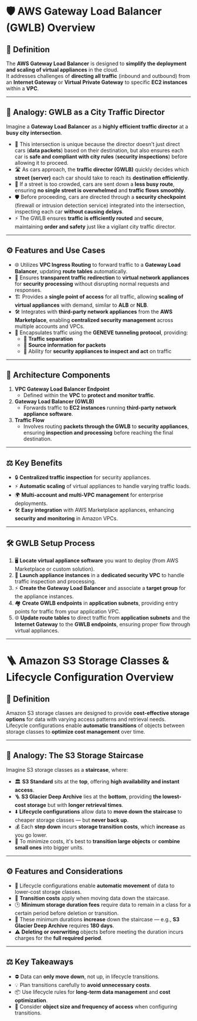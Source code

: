 # 🛡️ AWS Gateway Load Balancer (GWLB) Overview  

## 🧩 Definition
The **AWS Gateway Load Balancer** is designed to **simplify the deployment and scaling of virtual appliances** in the cloud.  
It addresses challenges of **directing all traffic** (inbound and outbound) from an **Internet Gateway** or **Virtual Private Gateway** to specific **EC2 instances** within a **VPC**.  

---

## 🧠 Analogy: GWLB as a City Traffic Director  

Imagine a **Gateway Load Balancer** as a **highly efficient traffic director** at a **busy city intersection**.  

- 🚦 This intersection is unique because the director doesn't just direct cars (**data packets**) based on their destination, but also ensures each car is **safe and compliant with city rules** (**security inspections**) before allowing it to proceed.  
- 🛣️ As cars approach, the **traffic director (GWLB)** quickly decides which **street (server)** each car should take to reach its **destination efficiently**.  
- 🔄 If a street is too crowded, cars are sent down a **less busy route**, ensuring **no single street is overwhelmed** and **traffic flows smoothly**.  
- 🛡️ Before proceeding, cars are directed through a **security checkpoint** (firewall or intrusion detection service) integrated into the intersection, inspecting each car **without causing delays**.  
- ⚡ The GWLB ensures **traffic is efficiently routed** and **secure**, maintaining **order and safety** just like a vigilant city traffic director.  

---

## ⚙️ Features and Use Cases  
- 🌐 Utilizes **VPC Ingress Routing** to forward traffic to a **Gateway Load Balancer**, updating **route tables** automatically.  
- 🔄 Ensures **transparent traffic redirection** to **virtual network appliances** for **security processing** without disrupting normal requests and responses.  
- 🏗️ Provides a **single point of access** for all traffic, allowing **scaling of virtual appliances** with demand, similar to **ALB** or **NLB**.  
- 🛠️ Integrates with **third-party network appliances** from the **AWS Marketplace**, enabling **centralized security management** across multiple accounts and VPCs.  
- 🧩 Encapsulates traffic using the **GENEVE tunneling protocol**, providing:  
  - 🔹 **Traffic separation**  
  - 🔹 **Source information for packets**  
  - 🔹 Ability for **security appliances to inspect and act** on traffic  

---

## 🧩 Architecture Components  
1. **VPC Gateway Load Balancer Endpoint**  
   - Defined within the **VPC** to **protect and monitor traffic**.  
2. **Gateway Load Balancer (GWLB)**  
   - Forwards traffic to **EC2 instances** running **third-party network appliance software**.  
3. **Traffic Flow**  
   - Involves routing **packets through the GWLB** to **security appliances**, ensuring **inspection and processing** before reaching the final destination.  

---

## ⚖️ Key Benefits  
- 🔒 **Centralized traffic inspection** for security appliances.  
- ⚡ **Automatic scaling** of virtual appliances to handle varying traffic loads.  
- 🌍 **Multi-account and multi-VPC management** for enterprise deployments.  
- 🛠️ **Easy integration** with AWS Marketplace appliances, enhancing **security and monitoring** in Amazon VPCs.  

---

## 🛠️ GWLB Setup Process
1. 🖥️ **Locate virtual appliance software** you want to deploy (from AWS Marketplace or custom solution).  
2. 🚀 **Launch appliance instances** in a **dedicated security VPC** to handle traffic inspection and processing.  
3. ⚡ **Create the Gateway Load Balancer** and associate a **target group** for the appliance instances.  
4. 🏘️ **Create GWLB endpoints** in **application subnets**, providing entry points for traffic from your application VPC.  
5. 🌐 **Update route tables** to direct traffic from **application subnets** and the **Internet Gateway** to the **GWLB endpoints**, ensuring proper flow through virtual appliances.

---

# 🪜 Amazon S3 Storage Classes & Lifecycle Configuration Overview  

## 🧩 Definition  
Amazon S3 storage classes are designed to provide **cost-effective storage options** for data with varying access patterns and retrieval needs.  
Lifecycle configurations enable **automatic transitions** of objects between storage classes to **optimize cost management** over time.  

---

## 🧠 Analogy: The S3 Storage Staircase  

Imagine S3 storage classes as a **staircase**, where:  

- 🏛️ **S3 Standard** sits at the **top**, offering **high availability and instant access**.  
- 🪜 **S3 Glacier Deep Archive** lies at the **bottom**, providing **the lowest-cost storage** but with **longer retrieval times**.  
- ⬇️ **Lifecycle configurations** allow data to **move down the staircase** to cheaper storage classes — but **never back up**.  
- 💰 Each **step down** incurs **storage transition costs**, which **increase** as you go lower.  
- 🧱 To minimize costs, it's best to **transition large objects** or **combine small ones** into bigger units.  

---

## ⚙️ Features and Considerations  
- 🔄 Lifecycle configurations enable **automatic movement** of data to lower-cost storage classes.  
- 💸 **Transition costs** apply when moving data down the staircase.  
- 🕒 **Minimum storage duration fees** require data to remain in a class for a certain period before deletion or transition.  
- 📆 These minimum durations **increase** down the staircase — e.g., **S3 Glacier Deep Archive** requires **180 days**.  
- ⚠️ **Deleting or overwriting** objects before meeting the duration incurs charges for the **full required period**.  

---

## ⚖️ Key Takeaways  
- ⛔ Data can **only move down**, not up, in lifecycle transitions.  
- 💡 Plan transitions carefully to **avoid unnecessary costs**.  
- 📦 Use lifecycle rules for **long-term data management** and **cost optimization**.  
- 🧮 Consider **object size and frequency of access** when configuring transitions.